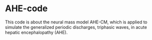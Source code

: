 # AHE-code
This code is about the neural mass model AHE-CM, which is applied to simulate the generalized periodic discharges, triphasic waves, in acute hepatic encephalopathy (AHE). 
